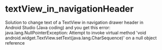 # textView_in_navigationHeader
Solution to change text of a TextView in navigation drawer header in Android Studio (Java coding) and you get this error:
java.lang.NullPointerException: Attempt to invoke virtual method 'void android.widget.TextView.setText(java.lang.CharSequence)' on a null object reference

